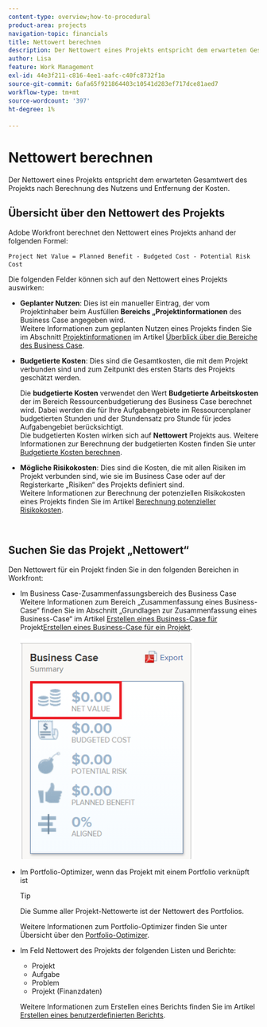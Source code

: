 ```yaml
---
content-type: overview;how-to-procedural
product-area: projects
navigation-topic: financials
title: Nettowert berechnen
description: Der Nettowert eines Projekts entspricht dem erwarteten Gesamtwert des Projekts nach Berechnung des Nutzens und Entfernung der Kosten.
author: Lisa
feature: Work Management
exl-id: 44e3f211-c816-4ee1-aafc-c40fc8732f1a
source-git-commit: 6afa65f921864403c10541d283ef717dce81aed7
workflow-type: tm+mt
source-wordcount: '397'
ht-degree: 1%

---
```


# Nettowert berechnen

Der Nettowert eines Projekts entspricht dem erwarteten Gesamtwert des Projekts nach Berechnung des Nutzens und Entfernung der Kosten.

## Übersicht über den Nettowert des Projekts

Adobe Workfront berechnet den Nettowert eines Projekts anhand der folgenden Formel:

```
Project Net Value = Planned Benefit - Budgeted Cost - Potential Risk Cost
```

Die folgenden Felder können sich auf den Nettowert eines Projekts auswirken:

* **Geplanter Nutzen**: Dies ist ein manueller Eintrag, der vom Projektinhaber beim Ausfüllen **Bereichs „Projektinformationen** des Business Case angegeben wird.\
  Weitere Informationen zum geplanten Nutzen eines Projekts finden Sie im Abschnitt [Projektinformationen](../../../manage-work/projects/define-a-business-case/areas-of-business-case.md#project-info) im Artikel [Überblick über die Bereiche des Business Case](../../../manage-work/projects/define-a-business-case/areas-of-business-case.md).

* **Budgetierte Kosten**: Dies sind die Gesamtkosten, die mit dem Projekt verbunden sind und zum Zeitpunkt des ersten Starts des Projekts geschätzt werden.

  Die **budgetierte Kosten** verwendet den Wert **Budgetierte Arbeitskosten** der im Bereich Ressourcenbudgetierung des Business Case berechnet wird. Dabei werden die für Ihre Aufgabengebiete im Ressourcenplaner budgetierten Stunden und der Stundensatz pro Stunde für jedes Aufgabengebiet berücksichtigt.\
  Die budgetierten Kosten wirken sich auf **Nettowert** Projekts aus. Weitere Informationen zur Berechnung der budgetierten Kosten finden Sie unter [Budgetierte Kosten berechnen](../../../manage-work/projects/project-finances/budgeted-cost.md).

* **Mögliche Risikokosten**: Dies sind die Kosten, die mit allen Risiken im Projekt verbunden sind, wie sie im Business Case oder auf der Registerkarte „Risiken“ des Projekts definiert sind.\
  Weitere Informationen zur Berechnung der potenziellen Risikokosten eines Projekts finden Sie im Artikel [Berechnung potenzieller Risikokosten](../../../manage-work/projects/project-finances/potential-risk-cost.md).

   

## Suchen Sie das Projekt „Nettowert“

Den Nettowert für ein Projekt finden Sie in den folgenden Bereichen in Workfront:

* Im Business Case-Zusammenfassungsbereich des Business Case \
  Weitere Informationen zum Bereich „Zusammenfassung eines Business-Case“ finden Sie im Abschnitt „Grundlagen zur Zusammenfassung eines Business-Case“ im Artikel [Erstellen eines Business-Case für ](../../../manage-work/projects/define-a-business-case/create-business-case.md) Projekt[Erstellen eines Business-Case für ein Projekt](../../../manage-work/projects/define-a-business-case/create-business-case.md).

  ![](assets/net-value-on-business-case-summary-highlighted-350x444.png)

* Im Portfolio-Optimizer, wenn das Projekt mit einem Portfolio verknüpft ist

  >[!TIP]
  >
  >Die Summe aller Projekt-Nettowerte ist der Nettowert des Portfolios.

  Weitere Informationen zum Portfolio-Optimizer finden Sie unter Übersicht über den [Portfolio-Optimizer](../../../manage-work/portfolios/portfolio-optimizer/portfolio-optimizer-overview.md).

* Im Feld Nettowert des Projekts der folgenden Listen und Berichte:

   * Projekt
   * Aufgabe
   * Problem
   * Projekt (Finanzdaten)

  Weitere Informationen zum Erstellen eines Berichts finden Sie im Artikel [Erstellen eines benutzerdefinierten Berichts](../../../reports-and-dashboards/reports/creating-and-managing-reports/create-custom-report.md).
